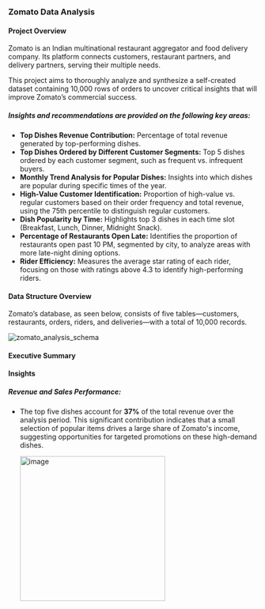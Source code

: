 ### Zomato Data Analysis

#### Project Overview
Zomato is an Indian multinational restaurant aggregator and food delivery company. Its platform connects customers, restaurant partners, and delivery partners, serving their multiple needs. 

This project aims to thoroughly analyze and synthesize a self-created dataset containing 10,000 rows of orders to uncover critical insights that will improve Zomato’s commercial success.

##### Insights and recommendations are provided on the following key areas:

- **Top Dishes Revenue Contribution:** Percentage of total revenue generated by top-performing dishes.
- **Top Dishes Ordered by Different Customer Segments:** Top 5 dishes ordered by each customer segment, such as frequent vs. infrequent buyers.
- **Monthly Trend Analysis for Popular Dishes:** Insights into which dishes are popular during specific times of the year.
- **High-Value Customer Identification:** Proportion of high-value vs. regular customers based on their order frequency and total revenue, using the 75th percentile to distinguish   regular customers.
- **Dish Popularity by Time:** Highlights top 3 dishes in each time slot (Breakfast, Lunch, Dinner, Midnight Snack).
- **Percentage of Restaurants Open Late:** Identifies the proportion of restaurants open past 10 PM, segmented by city, to analyze areas with more late-night dining options.
- **Rider Efficiency:** Measures the average star rating of each rider, focusing on those with ratings above 4.3 to identify high-performing riders.

#### Data Structure Overview

Zomato’s database, as seen below, consists of five tables—customers, restaurants, orders, riders, and deliveries—with a total of 10,000 records.

![zomato_analysis_schema](https://github.com/user-attachments/assets/eef4aa87-92c8-4d51-bad6-1149d9188959)

#### Executive Summary 

#### Insights 
##### Revenue and Sales Performance:

- The top five dishes account for **37%** of the total revenue over the analysis period. This significant contribution indicates that a small selection of popular items drives a large share of Zomato's income, suggesting opportunities for targeted promotions on these high-demand dishes.

  <img width="293" alt="image" src="https://github.com/user-attachments/assets/944c216a-7e6a-444e-bdd2-4bccc993a9f0">



